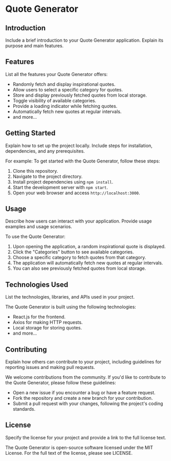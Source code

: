# Quote Generator

## Introduction

Include a brief introduction to your Quote Generator application. Explain its purpose and main features.

## Features

List all the features your Quote Generator offers:

- Randomly fetch and display inspirational quotes.
- Allow users to select a specific category for quotes.
- Store and display previously fetched quotes from local storage.
- Toggle visibility of available categories.
- Provide a loading indicator while fetching quotes.
- Automatically fetch new quotes at regular intervals.
- and more...

## Getting Started

Explain how to set up the project locally. Include steps for installation, dependencies, and any prerequisites.

For example:
To get started with the Quote Generator, follow these steps:

1. Clone this repository.
2. Navigate to the project directory.
3. Install project dependencies using `npm install`.
4. Start the development server with `npm start`.
5. Open your web browser and access `http://localhost:3000`.

## Usage

Describe how users can interact with your application. Provide usage examples and usage scenarios.

To use the Quote Generator:

1. Upon opening the application, a random inspirational quote is displayed.
2. Click the "Categories" button to see available categories.
3. Choose a specific category to fetch quotes from that category.
4. The application will automatically fetch new quotes at regular intervals.
5. You can also see previously fetched quotes from local storage.

## Technologies Used

List the technologies, libraries, and APIs used in your project.

The Quote Generator is built using the following technologies:

- React.js for the frontend.
- Axios for making HTTP requests.
- Local storage for storing quotes.
- and more...

## Contributing

Explain how others can contribute to your project, including guidelines for reporting issues and making pull requests.

We welcome contributions from the community. If you'd like to contribute to the Quote Generator, please follow these guidelines:

- Open a new issue if you encounter a bug or have a feature request.
- Fork the repository and create a new branch for your contribution.
- Submit a pull request with your changes, following the project's coding standards.

## License

Specify the license for your project and provide a link to the full license text.

The Quote Generator is open-source software licensed under the MIT License. For the full text of the license, please see LICENSE.
